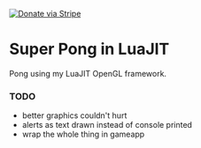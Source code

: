 [![Donate via Stripe](https://img.shields.io/badge/Donate-Stripe-green.svg)](https://buy.stripe.com/00gbJZ0OdcNs9zi288)<br>

# Super Pong in LuaJIT

Pong using my LuaJIT OpenGL framework.

### TODO

- better graphics couldn't hurt
- alerts as text drawn instead of console printed
- wrap the whole thing in gameapp
